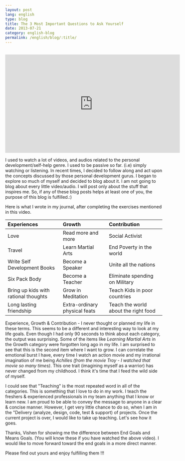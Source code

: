 ```yaml
---
layout: post
lang: english
type: blog
title: The 3 Most Important Questions to Ask Yourself
date: 2013-07-21
category: english-blog
permalink: /english/blog/:title/
---
```


<br/>
<iframe width="560" height="315" src="https://www.youtube-nocookie.com/embed/f8eU5Pc-y0g?rel=0" frameborder="0" allow="autoplay; encrypted-media" allowfullscreen></iframe>

I used to watch a lot of videos, and audios related to the personal development/self-help genre. I used to be passive so far. (i.e) simply watching or listening. In recent times, I decided to follow along and act upon the concepts discussed by those personal development gurus. I began to explore so much of myself and decided to blog about it. I am not going to blog about every little video/audio. I will post only about the stuff that inspires me. So, if any of these blog posts helps at least one of you, the purpose of this blog is fulfilled.:)

Here is what I wrote in my journal, after completing the exercises mentioned in this video.

|Experiences|Growth|Contribution|
|:---|:---|:---|
|Love|Read more and more|Social Activist|
|Travel|Learn Martial Arts|End Poverty in the world|
|Write Self Development Books|Become a Speaker|Unite all the nations|
|Six Pack Body|Become a Teacher|Eliminate spending on Military|
|Bring up kids with rational thoughts|Grow in Meditation|Teach Kids in poor countries|
|Long lasting friendship|Extra-ordinary physical feats|Teach the world about the right food|

Experience, Growth & Contribution - I never thought or planned my life in these terms. This seems to be a different and interesting way to look at my life goals. Even though I had only 90 seconds to think about each category, the output was surprising. Some of the items like *Learning Martial Arts* in the Growth category were forgotten long ago in my life. I am surprised to see that this is the second item where I want to grow. I can correlate the emotional burst I have, every time I watch an action movie and my irrational imagination of me being *Achilles (from the movie Troy - I watched that movie so many times)*. This one trait (imagining myself as a warrior) has never changed from my childhood. I think it's time that I feed the wild side of myself.

I could see that "Teaching" is the most repeated word in all of the categories. This is something that I love to do in my work. I teach the freshers & experienced professionals in my team anything that I know or learn new. I am proud to be able to convey the message to anyone in a clear & concise manner. However, I get very little chance to do so, when I am in the "Delivery (analyze, design, code, test & support) of projects. Once the current project is over, I would like to take up teaching. Let's see how it goes.

Thanks, Vishen for showing me the difference between End Goals and Means Goals. (You will know these if you have watched the above video). I would like to move forward toward the end goals in a more direct manner.

Please find out yours and enjoy fulfilling them !!!
